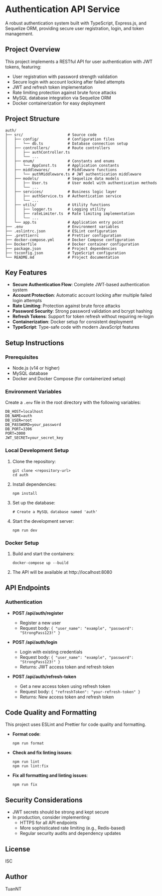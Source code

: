 # Authentication API Service

A robust authentication system built with TypeScript, Express.js, and Sequelize ORM, providing secure user registration, login, and token management.

## Project Overview

This project implements a RESTful API for user authentication with JWT tokens, featuring:

- User registration with password strength validation
- Secure login with account locking after failed attempts
- JWT and refresh token implementation
- Rate limiting protection against brute force attacks
- MySQL database integration via Sequelize ORM
- Docker containerization for easy deployment

## Project Structure

```
auth/
├── src/                    # Source code
│   ├── config/             # Configuration files
│   │   └── db.ts           # Database connection setup
│   ├── controllers/        # Route controllers
│   │   ├── authController.ts
│   │   └── ...
│   ├── enum/               # Constants and enums
│   │   └── AppConst.ts     # Application constants
│   ├── middlewares/        # Middleware functions
│   │   └── authMiddleware.ts # JWT authentication middleware
│   ├── models/             # Sequelize data models
│   │   ├── User.ts         # User model with authentication methods
│   │   └── ...
│   ├── services/           # Business logic layer
│   │   ├── authService.ts  # Authentication service
│   │   └── ...
│   ├── utils/              # Utility functions
│   │   ├── logger.ts       # Logging utility
│   │   ├── rateLimiter.ts  # Rate limiting implementation
│   │   └── ...
│   └── app.ts              # Application entry point
├── .env                    # Environment variables
├── .eslintrc.json          # ESLint configuration
├── .prettierrc             # Prettier configuration
├── docker-compose.yml      # Docker Compose configuration
├── Dockerfile              # Docker container configuration
├── package.json            # Project dependencies
├── tsconfig.json           # TypeScript configuration
└── README.md               # Project documentation
```

## Key Features

- **Secure Authentication Flow**: Complete JWT-based authentication system
- **Account Protection**: Automatic account locking after multiple failed login attempts
- **Rate Limiting**: Protection against brute force attacks
- **Password Security**: Strong password validation and bcrypt hashing
- **Refresh Tokens**: Support for token refresh without requiring re-login
- **Containerization**: Docker setup for consistent deployment
- **TypeScript**: Type-safe code with modern JavaScript features

## Setup Instructions

### Prerequisites

- Node.js (v14 or higher)
- MySQL database
- Docker and Docker Compose (for containerized setup)

### Environment Variables

Create a `.env` file in the root directory with the following variables:

```
DB_HOST=localhost
DB_NAME=auth
DB_USER=root
DB_PASSWORD=your_password
DB_PORT=3306
PORT=3000
JWT_SECRET=your_secret_key
```

### Local Development Setup

1. Clone the repository:
   ```
   git clone <repository-url>
   cd auth
   ```

2. Install dependencies:
   ```
   npm install
   ```

3. Set up the database:
   ```
   # Create a MySQL database named 'auth'
   ```

4. Start the development server:
   ```
   npm run dev
   ```

### Docker Setup

1. Build and start the containers:
   ```
   docker-compose up --build
   ```

2. The API will be available at http://localhost:8080

## API Endpoints

### Authentication

- **POST /api/auth/register**
  - Register a new user
  - Request body: `{ "user_name": "example", "password": "StrongPass123!" }`

- **POST /api/auth/login**
  - Login with existing credentials
  - Request body: `{ "user_name": "example", "password": "StrongPass123!" }`
  - Returns: JWT access token and refresh token

- **POST /api/auth/refresh-token**
  - Get a new access token using refresh token
  - Request body: `{ "refreshToken": "your-refresh-token" }`
  - Returns: New access token and refresh token

## Code Quality and Formatting

This project uses ESLint and Prettier for code quality and formatting.

- **Format code**:
  ```
  npm run format
  ```

- **Check and fix linting issues**:
  ```
  npm run lint
  npm run lint:fix
  ```

- **Fix all formatting and linting issues**:
  ```
  npm run fix
  ```

## Security Considerations

- JWT secrets should be strong and kept secure
- In production, consider implementing:
  - HTTPS for all API endpoints
  - More sophisticated rate limiting (e.g., Redis-based)
  - Regular security audits and dependency updates

## License

ISC

## Author

TuanNT 